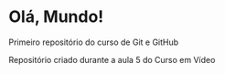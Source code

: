 # Olá, Mundo!
Primeiro repositório do curso de Git e GitHub

Repositório criado durante a aula 5 do Curso em Vídeo